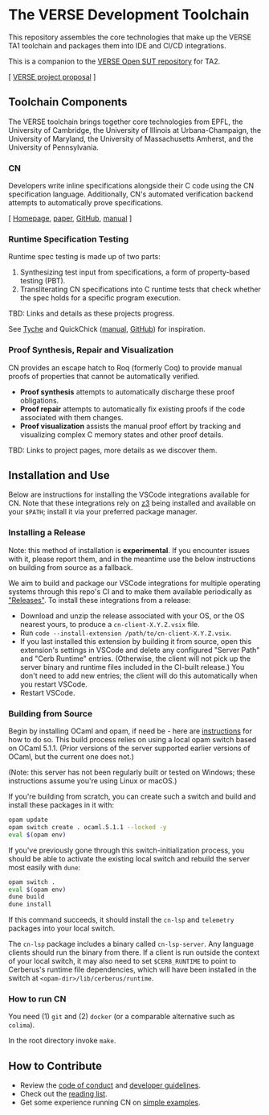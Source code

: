 # The VERSE Development Toolchain

This repository assembles the core technologies that make up the VERSE TA1
toolchain and packages them into IDE and CI/CD integrations.

This is a companion to the [VERSE Open SUT
repository](https://github.com/GaloisInc/VERSE-OpenSUT) for TA2.

[ [VERSE project proposal](https://drive.google.com/drive/u/0/folders/1S6wk-aXLZh_dNGU0IcKxB2tnXe5zjV1C) ]

## Toolchain Components

The VERSE toolchain brings together core technologies from EPFL, the University
of Cambridge, the University of Illinois at Urbana-Champaign, the University of
Maryland, the University of Massachusetts Amherst, and the University of
Pennsylvania.

### CN

Developers write inline specifications alongside their C code using the CN
specification language. Additionally, CN's automated verification backend
attempts to automatically prove specifications.

[ [Homepage](https://www.cl.cam.ac.uk/~cp526/popl23.html),
[paper](https://www.cl.cam.ac.uk/~cp526/popl23.pdf),
[GitHub](https://github.com/rems-project/cerberus/tree/master/backend/cn),
[manual](https://github.com/rems-project/cerberus/tree/master/backend/cn/manual) ]

### Runtime Specification Testing

Runtime spec testing is made up of two parts:

1. Synthesizing test input from specifications, a form of property-based testing (PBT).
1. Transliterating CN specifications into C runtime tests that check whether the spec holds for a specific program execution.

TBD: Links and details as these projects progress.

See [Tyche](https://github.com/tyche-pbt/tyche-extension) and QuickChick ([manual](https://softwarefoundations.cis.upenn.edu/qc-current/index.html), [GitHub](https://github.com/QuickChick/QuickChick)) for inspiration.

### Proof Synthesis, Repair and Visualization

CN provides an escape hatch to Roq (formerly Coq) to provide manual proofs of properties that cannot be automatically verified.

- **Proof synthesis** attempts to automatically discharge these proof obligations.
- **Proof repair** attempts to automatically fix existing proofs if the code
  associated with them changes.
- **Proof visualization** assists the manual proof effort by tracking and
  visualizing complex C memory states and other proof details.

TBD: Links to project pages, more details as we discover them.

## Installation and Use

Below are instructions for installing the VSCode integrations available for CN.
Note that these integrations rely on
[z3](https://github.com/Z3Prover/z3/releases) being installed and available on
your `$PATH`; install it via your preferred package manager.

### Installing a Release

Note: this method of installation is **experimental**. If you encounter issues
with it, please report them, and in the meantime use the below instructions on
building from source as a fallback.

We aim to build and package our VSCode integrations for multiple operating
systems through this repo's CI and to make them available periodically as
["Releases"](https://github.com/GaloisInc/VERSE-Toolchain/releases). To install
these integrations from a release:
- Download and unzip the release associated with your OS, or the OS nearest
  yours, to produce a `cn-client-X.Y.Z.vsix` file.
- Run `code --install-extension /path/to/cn-client-X.Y.Z.vsix`.
- If you last installed this extension by building it from source, open this
  extension's settings in VSCode and delete any configured "Server Path" and
  "Cerb Runtime" entries. (Otherwise, the client will not pick up the server
  binary and runtime files included in the CI-built release.) You don't need to
  add new entries; the client will do this automatically when you restart
  VSCode.
- Restart VSCode.


### Building from Source

Begin by installing OCaml and opam, if need be - here are
[instructions](https://ocaml.org/docs/installing-ocaml) for how to do so. This
build process relies on using a local opam switch based on OCaml 5.1.1. (Prior
versions of the server supported earlier versions of OCaml, but the current one
does not.)

(Note: this server has not been regularly built or tested on Windows; these
instructions assume you're using Linux or macOS.)

If you're building from scratch, you can create such a switch and build and
install these packages in it with:
```sh
opam update
opam switch create . ocaml.5.1.1 --locked -y
eval $(opam env)
```

If you've previously gone through this switch-initialization process, you should
be able to activate the existing local switch and rebuild the server most easily
with `dune`:
```sh
opam switch .
eval $(opam env)
dune build
dune install
```

If this command succeeds, it should install the `cn-lsp` and `telemetry`
packages into your local switch.

The `cn-lsp` package includes a binary called `cn-lsp-server`. Any language
clients should run the binary from there. If a client is run outside the context
of your local switch, it may also need to set `$CERB_RUNTIME` to point to
Cerberus's runtime file dependencies, which will have been installed in the
switch at `<opam-dir>/lib/cerberus/runtime`.


### How to run CN

You need (1) `git` and (2) `docker` (or a comparable alternative such as `colima`).

In the root directory invoke `make`.

## How to Contribute

- Review the [code of conduct](CONDUCT.md) and [developer guidelines](CONTRIBUTING.md).
- Check out the [reading list](docs/reading_list.md).
- Get some experience running CN on [simple examples](cn-intro).
